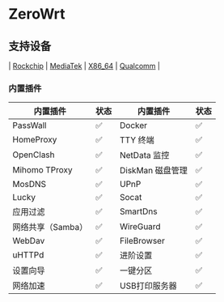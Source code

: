 # ZeroWrt

## 支持设备

| [Rockchip](https://github.com/oppen321/OpenWrt-Action/releases) | [MediaTek](https://github.com/oppen321/OpenWrt-Action/releases) | [X86_64](https://github.com/oppen321/OpenWrt-Action/releases) | [Qualcomm](https://github.com/oppen321/OpenWrt-Action/releases) | 

### 内置插件
| 内置插件 | 状态 | 内置插件 | 状态 |
|----------|------|----------|------|
| PassWall | ✅ | Docker | ✅ |
| HomeProxy | ✅ | TTY 终端 | ✅ |
| OpenClash | ✅ | NetData 监控 | ✅ |
| Mihomo TProxy | ✅ | DiskMan 磁盘管理 | ✅ |
| MosDNS | ✅ | UPnP | ✅ |
| Lucky | ✅ | Socat | ✅ |
| 应用过滤 | ✅ | SmartDns | ✅ |
| 网络共享（Samba） | ✅ | WireGuard | ✅ |
| WebDav | ✅ | FileBrowser | ✅ |
| uHTTPd | ✅ | 进阶设置 | ✅ |
| 设置向导 | ✅ | 一键分区 | ✅ |
| 网络加速 | ✅ | USB打印服务器 | ✅ |
